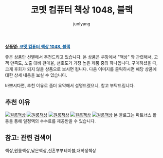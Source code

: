 ﻿---
layout: post
title:  "코멧 컴퓨터 책상 1048, 블랙"
author: junlyang
categories: [ 가구/인테리어 ]
tags: [원룸책상,낮은책상,신혼부부테이블,대학생책상]
image: https://static.coupangcdn.com/image/retail/images/167029466261830-9be296f5-d720-40c2-b821-461a7af364e5.jpg 
description: "쿠팡에서 책상 관련 상품으로 가장 고객 선호도가 높은 제품 중 하나입니다."
---

<a href="https://coupa.ng/bNV51a"><b>상품명: <font color='#01579B'>코멧 컴퓨터 책상 1048, 블랙</font></b></a>

좋은 상품만 선별해서 추천드리고 있습니다.
본 상품은 쿠팡에서 "책상" 와 관련해서, 고객 만족도, 노출 대비 판매율, 선호도가 가장 높은 제품 중의 하나입니다.
구매하셨을 때, 크게 후회가 되지 않을 상품으로 보시면 됩니다. 
다음 이미지를 클릭하시면 해당 상품에 대한 상세 내용을 보실 수 있습니다.

바쁘시다면, 추천 이유로 좀더 요약해서 설명드렸으니, 참고 부탁드립니다.

## 추천 이유 

<a href="https://coupa.ng/bNV51a"><img src="https://thumbnail8.coupangcdn.com/thumbnails/remote/q89/image/retail/images/175774773999572-576281a6-ff1e-4531-ba2b-da015e852e12.jpg" alt="원룸책상" title="원룸책상"></a>
<a href="https://coupa.ng/bNV51a"><img src="https://thumbnail6.coupangcdn.com/thumbnails/remote/q89/image/retail/images/189567837068343-16023811-5512-45bd-a599-4b8c8c9235a2.jpg" alt="원룸책상" title="원룸책상"></a>
<a href="https://coupa.ng/bNV51a"><img src="https://thumbnail7.coupangcdn.com/thumbnails/remote/q89/image/retail/images/189567670118416-542f50e4-7016-4ce3-9e8d-b7e9439f223b.jpg" alt="원룸책상" title="원룸책상"></a> 
<a href="https://coupa.ng/bNV51a"><img src="https://thumbnail8.coupangcdn.com/thumbnails/remote/q89/image/retail/images/189567808175649-6be2d142-50c2-4398-a2ed-0d3c34dbb250.jpg" alt="원룸책상" title="원룸책상"></a>
<a href="https://coupa.ng/bNV51a"><img src="https://thumbnail8.coupangcdn.com/thumbnails/remote/q89/image/retail/images/175774699570822-f6d39bbd-491f-43c8-9078-5f18ec817494.jpg" alt="원룸책상" title="원룸책상"></a>
본 블로그는 파트너스 활동을 통해 일정액의 수수료를 제공받을 수 있습니다.

## 참고: 관련 검색어    
책상,원룸책상,낮은책상,신혼부부테이블,대학생책상